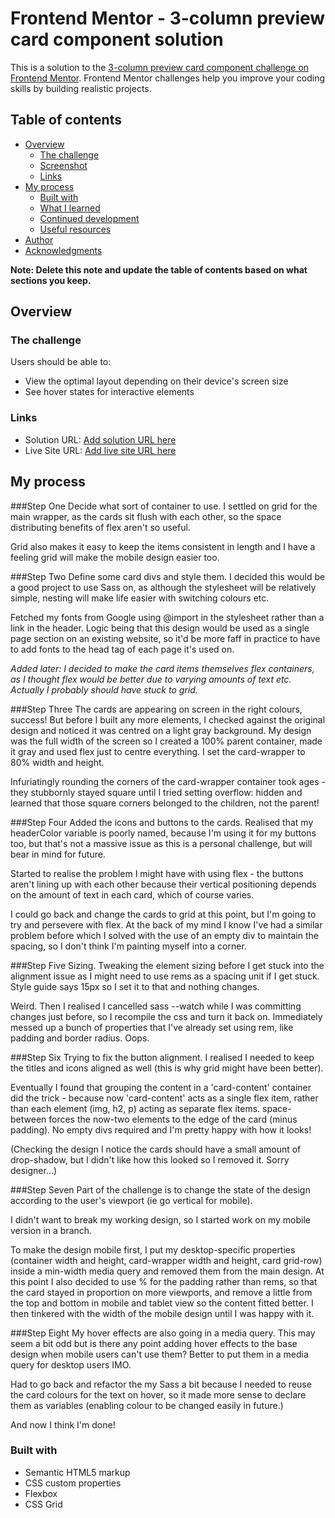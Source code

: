 # Frontend Mentor - 3-column preview card component solution

This is a solution to the [3-column preview card component challenge on Frontend Mentor](https://www.frontendmentor.io/challenges/3column-preview-card-component-pH92eAR2-). Frontend Mentor challenges help you improve your coding skills by building realistic projects.

## Table of contents

- [Overview](#overview)
  - [The challenge](#the-challenge)
  - [Screenshot](#screenshot)
  - [Links](#links)
- [My process](#my-process)
  - [Built with](#built-with)
  - [What I learned](#what-i-learned)
  - [Continued development](#continued-development)
  - [Useful resources](#useful-resources)
- [Author](#author)
- [Acknowledgments](#acknowledgments)

**Note: Delete this note and update the table of contents based on what sections you keep.**

## Overview

### The challenge

Users should be able to:

- View the optimal layout depending on their device's screen size
- See hover states for interactive elements

### Links

- Solution URL: [Add solution URL here](https://your-solution-url.com)
- Live Site URL: [Add live site URL here](https://your-live-site-url.com)

## My process

###Step One
Decide what sort of container to use. I settled on grid for the main wrapper, as the cards sit flush with each other, so the space distributing benefits of flex aren't
so useful.

Grid also makes it easy to keep the items
consistent in length and I have a feeling grid will make the mobile design easier too.

###Step Two
Define some card divs and style them. I decided
this would be a good project to use Sass on, as although the
stylesheet will be relatively simple, nesting will make life easier with switching colours etc.

Fetched my fonts from Google using @import in the stylesheet rather than a link in the header. Logic being that this design would be used as a single page section on an existing website, so it'd be more faff in practice to have to add fonts to the head tag of each page it's used on.

*Added later: I decided to make the card items themselves flex containers, as I thought flex would be better due to varying amounts of text etc. Actually I probably should have stuck to grid.*

###Step Three
The cards are appearing on screen in the right colours, success! But before I built any more elements, I checked against the original design and noticed it was centred on a light gray background. My design was the full width of the screen so I created a 100% parent container, made it gray and used flex just to centre everything. I set the card-wrapper to 80% width and height.

Infuriatingly rounding the corners of the card-wrapper container took ages - they stubbornly stayed square until I tried setting overflow: hidden and learned that those square corners belonged to the children, not the parent!

###Step Four
Added the icons and buttons to the cards. Realised that my headerColor variable is poorly named, because I'm using it for my buttons too, but that's not a massive issue as this is a personal challenge, but will bear in mind for future.

Started to realise the problem I might have with using flex - the buttons aren't lining up with each other because their vertical positioning depends on the amount of text in each card, which of course varies.

I could go back and change the cards to grid at this point, but I'm going to try and persevere with flex. At the back of my mind I know I've had a similar problem before which I solved with the use of an empty div to maintain the spacing, so I don't think I'm painting myself into a corner.

###Step Five
Sizing. Tweaking the element sizing before I get stuck into the alignment issue as I might need to use rems as a spacing unit if I get stuck. Style guide says 15px so I set it to that and nothing changes.

Weird. Then I realised I cancelled sass --watch while I was committing changes just before, so I recompile the css and turn it back on. Immediately messed up a bunch of properties that I've already set using rem, like padding and border radius. Oops.

###Step Six
Trying to fix the button alignment. I realised I needed to keep the titles and icons aligned as well (this is why grid might have been better).

Eventually I found that grouping the content in a 'card-content' container did the trick - because now 'card-content' acts as a single flex item, rather than each element (img, h2, p) acting as separate flex items. space-between forces the now-two elements to the edge of the card (minus padding). No empty divs
required and I'm pretty happy with how it looks!

(Checking the design I notice the cards should have a small amount of drop-shadow, but I didn't like how this looked so I removed it. Sorry designer...)

###Step Seven
Part of the challenge is to change the state of the design according to the user's viewport (ie go vertical for mobile).

I didn't want to break my working design, so I started work on my mobile version in a branch.

To make the design mobile first, I put my desktop-specific properties (container width and height, card-wrapper width and height, card grid-row) inside a min-width media query and removed them from the main design. At this point I also decided to use % for the padding rather than rems, so that the card stayed in proportion on more viewports, and remove a little from the top and bottom in mobile and tablet view so the content fitted better. I then tinkered with the width of the mobile design until I was happy with it.

###Step Eight
My hover effects are also going in a media query.  This may seem a bit odd but is there any point adding hover effects to the base design when mobile users can't use them? Better to put them in a media query for desktop users IMO.

Had to go back and refactor the my Sass a bit because I needed
to reuse the card colours for the text on hover, so it made more sense to declare them as variables (enabling colour to be changed easily in future.)

And now I think I'm done!

### Built with

- Semantic HTML5 markup
- CSS custom properties
- Flexbox
- CSS Grid
